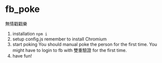 # fb_poke
無情戳戳樂

1. installation
    `npm i`
2. setup config.js
   remember to install Chromium
3. start poking
   You should manual poke the person for the first time.
   You might have to login to fb with 雙重驗證 for the first time.
4. have fun!
